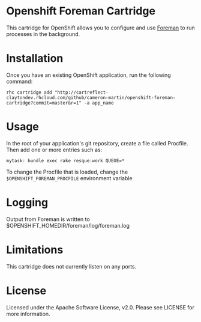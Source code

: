 # Openshift Foreman Cartridge

This cartridge for OpenShift allows you to configure and use [Foreman](https://github.com/ddollar/foreman) to run processes in the background.

# Installation
Once you have an existing OpenShift application, run the following command:

    rhc cartridge add "http://cartreflect-claytondev.rhcloud.com/github/cameron-martin/openshift-foreman-cartridge?commit=master&r=1" -a app_name

# Usage
In the root of your application's git repository, create a file called Procfile. Then add one or more entries such as:

    mytask: bundle exec rake resque:work QUEUE=*

To change the Procfile that is loaded, change the `$OPENSHIFT_FOREMAN_PROCFILE` environment variable

# Logging
Output from Foreman is written to $OPENSHIFT_HOMEDIR/foreman/log/foreman.log

# Limitations
This cartridge does not currently listen on any ports.

# License
Licensed under the Apache Software License, v2.0. Please see LICENSE for more information.
